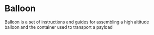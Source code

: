 # Balloon

Balloon is a set of instructions and guides for assembling a high altitude balloon and the container used to transport a payload
